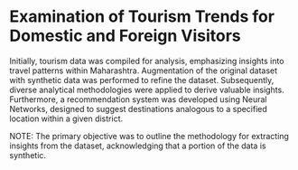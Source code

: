# Examination of Tourism Trends for Domestic and Foreign Visitors

Initially, tourism data was compiled for analysis, emphasizing insights into travel patterns within Maharashtra.
Augmentation of the original dataset with synthetic data was performed to refine the dataset.
Subsequently, diverse analytical methodologies were applied to derive valuable insights.
Furthermore, a recommendation system was developed using Neural Networks, designed to suggest destinations analogous to a specified location within a given district.

NOTE: The primary objective was to outline the methodology for extracting insights from the dataset, acknowledging that a portion of the data is synthetic.
